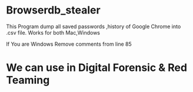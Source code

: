 # Browserdb_stealer
This Program dump all saved passwords ,history of Google Chrome into .csv file. Works for both Mac,Windows


If You are Windows Remove comments from line 85
# We can use in Digital Forensic & Red Teaming
